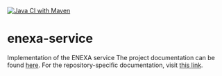 [![Java CI with Maven](https://github.com/EnexaProject/enexa-service/actions/workflows/maven.yml/badge.svg)](https://github.com/EnexaProject/enexa-service/actions/workflows/maven.yml)

# enexa-service
Implementation of the ENEXA service
The project documentation can be found [here](https://enexa.eu/documentation). 
For the repository-specific documentation, visit [this link](https://enexa.eu/documentation/service_des.html).
